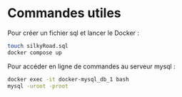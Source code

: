 # Commandes utiles

Pour créer un fichier sql et lancer le Docker : 
```bash
touch silkyRoad.sql
docker compose up
```

Pour accéder en ligne de commandes au serveur mysql :
```bash
docker exec -it docker-mysql_db_1 bash
mysql -uroot -proot

```